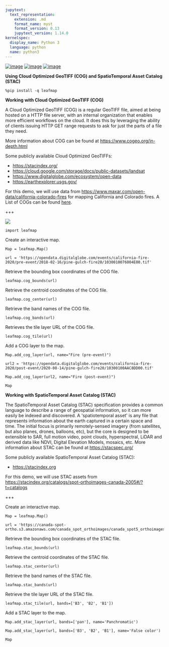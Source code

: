```yaml
---
jupytext:
  text_representation:
    extension: .md
    format_name: myst
    format_version: 0.13
    jupytext_version: 1.14.0
kernelspec:
  display_name: Python 3
  language: python
  name: python3
---
```


[![image](https://jupyterlite.rtfd.io/en/latest/_static/badge.svg)](https://demo.leafmap.org/lab/index.html?path=notebooks/03_cog_stac.ipynb)
[![image](https://colab.research.google.com/assets/colab-badge.svg)](https://githubtocolab.com/giswqs/leafmap/blob/master/examples/notebooks/03_cog_stac.ipynb)
[![image](https://mybinder.org/badge_logo.svg)](https://gishub.org/leafmap-binder)

**Using Cloud Optimized GeoTIFF (COG) and SpatioTemporal Asset Catalog (STAC)**


```{code-cell} ipython3
%pip install -q leafmap
```

**Working with Cloud Optimized GeoTIFF (COG)**

A Cloud Optimized GeoTIFF (COG) is a regular GeoTIFF file, aimed at being hosted on a HTTP file server, with an internal organization that enables more efficient workflows on the cloud. It does this by leveraging the ability of clients issuing HTTP GET range requests to ask for just the parts of a file they need. 

More information about COG can be found at <https://www.cogeo.org/in-depth.html>

Some publicly available Cloud Optimized GeoTIFFs:

* https://stacindex.org/
* https://cloud.google.com/storage/docs/public-datasets/landsat
* https://www.digitalglobe.com/ecosystem/open-data
* https://earthexplorer.usgs.gov/

For this demo, we will use data from https://www.maxar.com/open-data/california-colorado-fires for mapping California and Colorado fires. A List of COGs can be found [here](https://github.com/giswqs/leafmap/blob/master/examples/data/cog_files.txt). 

+++

![](https://i.imgur.com/pE4mxwf.gif)

```{code-cell} ipython3
import leafmap
```

Create an interactive map.

```{code-cell} ipython3
Map = leafmap.Map()
```

```{code-cell} ipython3
url = 'https://opendata.digitalglobe.com/events/california-fire-2020/pre-event/2018-02-16/pine-gulch-fire20/1030010076004E00.tif'
```

Retrieve the bounding box coordinates of the COG file.

```{code-cell} ipython3
leafmap.cog_bounds(url)
```

Retrieve the centroid coordinates of the COG file.

```{code-cell} ipython3
leafmap.cog_center(url)
```

Retrieve the band names of the COG file.

```{code-cell} ipython3
leafmap.cog_bands(url)
```

Retrieves the tile layer URL of the COG file.

```{code-cell} ipython3
leafmap.cog_tile(url)
```

Add a COG layer to the map.

```{code-cell} ipython3
Map.add_cog_layer(url, name="Fire (pre-event)")
```

```{code-cell} ipython3
url2 = 'https://opendata.digitalglobe.com/events/california-fire-2020/post-event/2020-08-14/pine-gulch-fire20/10300100AAC8DD00.tif'
```

```{code-cell} ipython3
Map.add_cog_layer(url2, name="Fire (post-event)")
```

```{code-cell} ipython3
Map
```

**Working with  SpatioTemporal Asset Catalog (STAC)**

The SpatioTemporal Asset Catalog (STAC) specification provides a common language to describe a range of geospatial information, so it can more easily be indexed and discovered. A 'spatiotemporal asset' is any file that represents information about the earth captured in a certain space and time. The initial focus is primarily remotely-sensed imagery (from satellites, but also planes, drones, balloons, etc), but the core is designed to be extensible to SAR, full motion video, point clouds, hyperspectral, LiDAR and derived data like NDVI, Digital Elevation Models, mosaics, etc. More information about STAC can be found at https://stacspec.org/

Some publicly available SpatioTemporal Asset Catalog (STAC):

* https://stacindex.org

For this demo, we will use STAC assets from https://stacindex.org/catalogs/spot-orthoimages-canada-2005#/?t=catalogs

+++

Create an interactive map.

```{code-cell} ipython3
Map = leafmap.Map()
```

```{code-cell} ipython3
url = 'https://canada-spot-ortho.s3.amazonaws.com/canada_spot_orthoimages/canada_spot5_orthoimages/S5_2007/S5_11055_6057_20070622/S5_11055_6057_20070622.json'
```

Retrieve the bounding box coordinates of the STAC file.

```{code-cell} ipython3
leafmap.stac_bounds(url)
```

Retrieve the centroid coordinates of the STAC file.

```{code-cell} ipython3
leafmap.stac_center(url)
```

Retrieve the band names of the STAC file.

```{code-cell} ipython3
leafmap.stac_bands(url)
```

Retrieve the tile layer URL of the STAC file.

```{code-cell} ipython3
leafmap.stac_tile(url, bands=['B3', 'B2', 'B1'])
```

Add a STAC layer to the map.

```{code-cell} ipython3
Map.add_stac_layer(url, bands=['pan'], name='Panchromatic')
```

```{code-cell} ipython3
Map.add_stac_layer(url, bands=['B3', 'B2', 'B1'], name='False color')
```

```{code-cell} ipython3
Map
```
